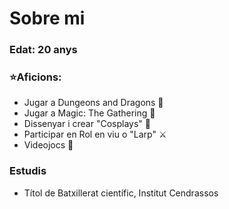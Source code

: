 # Sobre mi
### Edat: 20 anys
### ⭐Aficions:
- Jugar a Dungeons and Dragons 🐉
- Jugar a Magic: The Gathering 🌟
- Dissenyar i crear "Cosplays" 👘
- Participar en Rol en viu o "Larp" ⚔️
- Videojocs 👾
### Estudis
- Títol de Batxillerat científic, Institut Cendrassos
